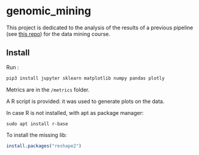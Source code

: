 # genomic_mining

This project is dedicated to the analysis of the results of a previous pipeline (see [this repo](https://github.com/xyloforce/genomic_landscapes)) for the data mining course.

## Install
Run :

```python
pip3 install jupyter sklearn matplotlib numpy pandas plotly
```

Metrics are in the `/metrics` folder.

A R script is provided: it was used to generate plots on the data.

In case R is not installed, with apt as package manager:
```
sudo apt install r-base
```

To install the missing lib:
```r
install.packages("reshape2")
```
